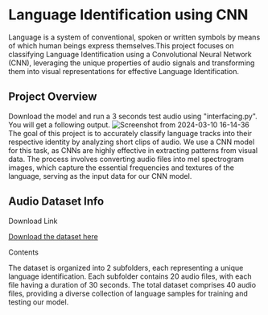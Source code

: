 # Language Identification using CNN
Language is a system of conventional, spoken or written symbols by means of which human beings express themselves.This project focuses on classifying Language Identification using a Convolutional Neural Network (CNN), leveraging the unique properties of audio signals and transforming them into visual representations for effective Language Identification.

## Project Overview
Download the model and run a 3 seconds test audio using "interfacing.py". You will get a following output.
![Screenshot from 2024-03-10 16-14-36](https://github.com/Saif-000001/Language-Identification-using-CNN/assets/85629017/ad5668a3-ca9f-4238-9dcb-937b972a13c7)
The goal of this project is to accurately classify language tracks into their respective identity by analyzing short clips of audio. We use a CNN model for this task, as CNNs are highly effective in extracting patterns from visual data. The process involves converting audio files into mel spectrogram images, which capture the essential frequencies and textures of the language, serving as the input data for our CNN model.

## Audio Dataset Info
Download Link

[Download the dataset here](https://drive.google.com/drive/folders/1s6N-sHHGvt4Hy8CNB4pZ0-cxSJKGAX4r?usp=drive_link)

Contents

The dataset is organized into 2 subfolders, each representing a unique language identification. Each subfolder contains 20 audio files, with each file having a duration of 30 seconds. The total dataset comprises 40 audio files, providing a diverse collection of language samples for training and testing our model.
